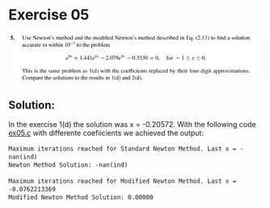 # Exercise 05

![image](image.png)

## Solution: 
In the exercise 1(d) the solution was x = -0.20572. 
With the following code [ex05.c](ex05.c) with differente coefiicients we achieved the output: 

    Maximum iterations reached for Standard Newton Method. Last x = -nan(ind)
    Newton Method Solution: -nan(ind)

    Maximum iterations reached for Modified Newton Method. Last x = -0.0762213369
    Modified Newton Method Solution: 0.00000